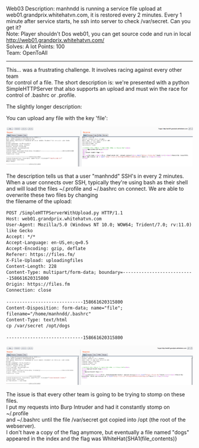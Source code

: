 Web03
Description: manhndd is running a service file upload at web01.grandprix.whitehatvn.com, it is restored every 2 minutes. Every 1 minute after service starts, he ssh into server to check /var/secret. Can you get it?  
Note: Player shouldn't Dos web01, you can get source code and run in local  
http://web01.grandprix.whitehatvn.com/  
Solves: A lot 
Points: 100  
Team: OpenToAll  

--------------------------------------

This... was a frustrating challenge. It involves racing against every other team  
for control of a file. The short description is: we're presented with a python  
SimpleHTTPServer that also supports an upload and must win the race for control of .bashrc or .profile.  
  
The slightly longer description:  
  
You can upload any file with the key 'file':

![upload](screenshots/upload.png)

The description tells us that a user "manhndd" SSH's in every 2 minutes. When a user
connects over SSH, typically they're using bash as their shell and will load the
files ~/.profile and ~/.bashrc on connect. We are able to overwrite these two files by changing  
the filename of the upload:  

```http
POST /SimpleHTTPServerWithUpload.py HTTP/1.1
Host: web01.grandprix.whitehatvn.com
User-Agent: Mozilla/5.0 (Windows NT 10.0; WOW64; Trident/7.0; rv:11.0) like Gecko
Accept: */*
Accept-Language: en-US,en;q=0.5
Accept-Encoding: gzip, deflate
Referer: https://files.fm/
X-File-Upload: uploadingfiles
Content-Length: 228
Content-Type: multipart/form-data; boundary=---------------------------158661620315800
Origin: https://files.fm
Connection: close

-----------------------------158661620315800
Content-Disposition: form-data; name="file"; filename="/home/manhndd/.bashrc"
Content-Type: text/html
cp /var/secret /opt/dogs

-----------------------------158661620315800
```

![bashrc](screenshots/bashrc.png)

The issue is that every other team is going to be trying to stomp on these files.  
I put my requests into Burp Intruder and had it constantly stomp on ~/.profile  
and ~/.bashrc until the file /var/secret got copied into /opt (the root of the webserver).  
I don't have a copy of the flag anymore, but eventually a file named "dogs" appeared
in the index and the flag was WhiteHat{SHA1(file_contents)}
